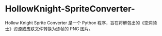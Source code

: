 # HollowKnight-SpriteConverter-
Hollow Knight Sprite Converter 是一个 Python 程序，旨在将解包出的《空洞骑士》资源或皮肤文件转换为逐帧的 PNG 图片。

